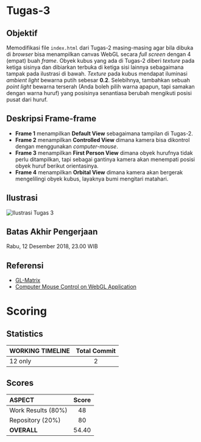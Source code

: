 # Tugas-3
## Objektif
Memodifikasi file `index.html` dari Tugas-2 masing-masing agar bila dibuka di *browser* bisa menampilkan canvas WebGL secara *full screen* dengan 4 (empat) buah *frame*. Obyek kubus yang ada di Tugas-2 diberi *texture* pada ketiga sisinya dan dibiarkan terbuka di ketiga sisi lainnya sebagaimana tampak pada ilustrasi di bawah. *Texture* pada kubus mendapat iluminasi *ambient light* bewarna putih sebesar **0.2**. Selebihnya, tambahkan sebuah *point light* bewarna terserah (Anda boleh pilih warna apapun, tapi samakan dengan warna huruf) yang posisinya senantiasa berubah mengikuti posisi pusat dari huruf.
## Deskripsi Frame-frame
* **Frame 1** menampilkan **Default View** sebagaimana tampilan di Tugas-2.
* **Frame 2** menampilkan **Controlled View** dimana kamera bisa dikontrol dengan menggunakan *computer-mouse*.
* **Frame 3** menampilkan **First Person View** dimana obyek hurufnya tidak perlu ditampilkan, tapi sebagai gantinya kamera akan menempati posisi obyek huruf berikut orientasinya.
* **Frame 4** menampilkan **Orbital View** dimana kamera akan bergerak mengelilingi obyek kubus, layaknya bumi mengitari matahari.
## Ilustrasi
![Ilustrasi Tugas 3](/IlustrasiTugas3.png)
## Batas Akhir Pengerjaan
Rabu, 12 Desember 2018, 23.00 WIB
## Referensi
* [GL-Matrix](http://glmatrix.net/docs/)
* [Computer Mouse Control on WebGL Application](https://www.tutorialspoint.com/webgl/webgl_interactive_cube.htm)

# Scoring

## Statistics
| WORKING TIMELINE | Total Commit |
| :--------------- | :----------: |
| 12 only          | 2            |

## Scores
| ASPECT             | Score |
| :----------------- | :---: |
| Work Results (80%) | 48    |
| Repository (20%)   | 80    |
| **OVERALL**        | 54.40 |
